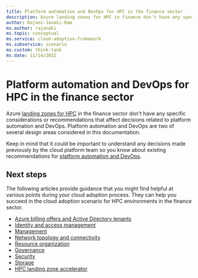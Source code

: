 ```yaml
---
title: Platform automation and DevOps for HPC in the finance sector
description: Azure landing zones for HPC in finance don't have any specific considerations or recommendations that affect platform automation and DevOps decisions.
author: Rajani-Janaki-Ram
ms.author: rajanaki
ms.topic: conceptual
ms.service: cloud-adoption-framework
ms.subservice: scenario
ms.custom: think-tank
ms.date: 11/14/2022
---
```


# Platform automation and DevOps for HPC in the finance sector

 Azure [landing zones for HPC](/azure/cloud-adoption-framework/scenarios/azure-hpc/ready) in the finance sector don't have any specific considerations or recommendations that affect decisions related to platform automation and DevOps. Platform automation and DevOps are two of several design areas considered in this documentation.

Keep in mind that it could be important to understand any decisions made previously by the cloud platform team so you know about existing recommendations for [platform automation and DevOps](/azure/cloud-adoption-framework/ready/landing-zone/design-area/platform-automation-devops).

## Next steps

The following articles provide guidance that you might find helpful at various points during your cloud adoption process. They can help you succeed in the cloud adoption scenario for HPC environments in the finance sector.

- [Azure billing offers and Active Directory tenants](./azure-billing-active-directory-tenant.md)
- [Identity and access management](./identity-access-management.md)
- [Management](./management.md)
- [Network topology and connectivity](./network-topology-connectivity.md)
- [Resource organization](./resource-organization.md)
- [Governance](./security-governance-compliance.md)
- [Security](./security.md)
- [Storage](./storage.md)
- [HPC landing zone accelerator](../azure-hpc-landing-zone-accelerator.md)

